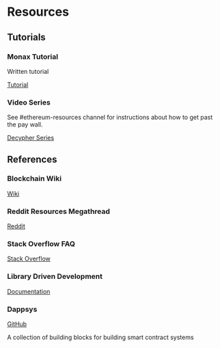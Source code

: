 # Resources

## Tutorials

### Monax Tutorial
Written tutorial

[Tutorial](https://monax.io/docs/tutorials/solidity/solidity_1_the_five_types_model/)


### Video Series
See #ethereum-resources channel for instructions about how to get past the pay wall.

[Decypher Series](http://decypher.tv/series/ethereum-development)


## References

### Blockchain Wiki
[Wiki](https://blockgeeks.com/guides/blockchain-wiki/)

### Reddit Resources Megathread
[Reddit](https://www.reddit.com/r/ethdev/comments/5s9avy/the_big_ethereum_development_resources_list/#)

### Stack Overflow FAQ
[Stack Overflow](https://ethereum.meta.stackexchange.com/questions/431/faq-frequently-asked-questions-and-reference-answers)

### Library Driven Development
[Documentation](https://blog.aragon.one/library-driven-development-in-solidity-2bebcaf88736)

### Dappsys
[GitHub](https://github.com/dapphub/dappsys)

A collection of building blocks for building smart contract systems
